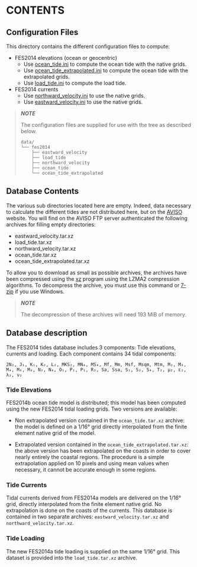 # CONTENTS

## Configuration Files

This directory contains the different configuration files to compute:

* FES2014 elevations (ocean or geocentric)
  * Use [ocean_tide.ini](ocean_tide.ini) to compute the ocean tide
    with the native grids.
  * Use [ocean_tide_extrapolated.ini](ocean_tide_extrapolated.ini)
    to compute the ocean tide with the extrapolated grids.
  * Use [load_tide.ini](load_tide.ini) to compute the load tide.
* FES2014 currents
    * Use [northward_velocity.ini](northward_velocity.ini) to use the
      native grids.
    * Use [eastward_velocity.ini](eastward_velocity.ini) to use the
      native grids.

> **_NOTE_**
>
> The configuration files are supplied for use with the tree as described
> below.
>
> ```
> data/
> └── fes2014
>     ├── eastward_velocity
>     ├── load_tide
>     ├── northward_velocity
>     ├── ocean_tide
>     └── ocean_tide_extrapolated
>```

## Database Contents

The various sub directories located here are empty. Indeed, data necessary to
calculate the different tides are not distributed here, but on the
[AVISO](http://www.aviso.altimetry.fr/en/data/products/auxiliary-products/global-tide-fes/)
website. You will find on the AVISO FTP server authenticated the following
archives for filling empty directories:

- eastward_velocity.tar.xz
- load_tide.tar.xz
- northward_velocity.tar.xz
- ocean_tide.tar.xz
- ocean_tide_extrapolated.tar.xz

To allow you to download as small as possible archives, the archives have been
compressed using the [xz](http://tukaani.org/xz) program using the LZMA2
compression algorithms. To decompress the archive, you must use this command or
[7-zip](http://www.7-zip.org/) if you use Windows.

> **_NOTE_**
>
> The decompression of these archives will need 193 MiB of memory.

## Database description

The FES2014 tides database includes 3 components: Tide elevations, currents and
loading. Each component contains 34 tidal components:

    2N₂, J₁, K₁, K₂, L₂, MKS₂, MN₄, MS₄, Mf, Mm, Msf, Msqm, Mtm, M₂, M₃, M₄, M₆, M₈, N₂, N₄, O₁, P₁, P₁, R₂, Sa, Ssa, S₁, S₂, S₄, T₂, µ₂, ε₂, λ₂, ν₂

### Tide Elevations

FES2014b ocean tide model is distributed; this model has
been computed using the new FES2014 tidal loading grids. Two versions
are available:

  * Non extrapolated version contained in the `ocean_tide.tar.xz` archive: the
    model is defined on a 1/16° grid directly
    interpolated from the finite element native grid of the model.

  * Extrapolated version contained in the `ocean_tide_extrapolated.tar.xz`: the
    above version has been extrapolated on the coasts in order to cover nearly
    entirely the coastal regions. The procedure is a simple extrapolation
    applied on 10 pixels and using mean values when necessary, it cannot be
    accurate enough in some regions.

### Tide Currents

Tidal currents derived from FES2014a models are delivered on
the 1/16° grid, directly interpolated from the finite element native grid.
No extrapolation is done on the coasts of the currents. This database is
contained in two separate archives: `eastward_velocity.tar.xz` and
`northward_velocity.tar.xz`.

### Tide Loading

The new FES2014a tide loading is supplied on the same 1/16° grid. This
dataset is provided into the `load_tide.tar.xz` archive.
